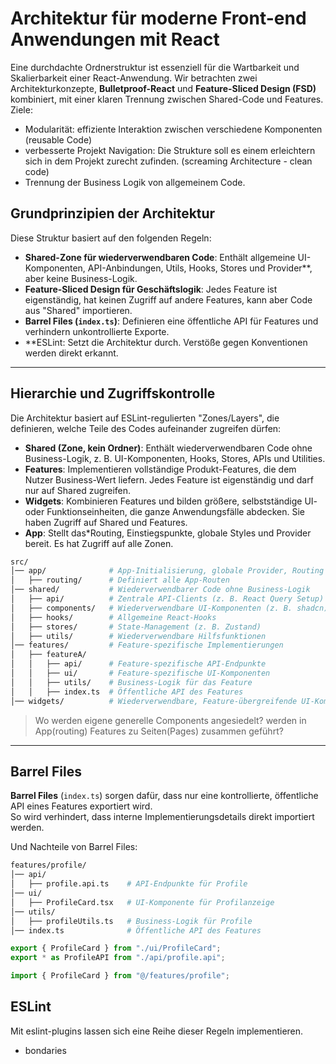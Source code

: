 # **Architektur für moderne Front-end Anwendungen mit React**  

Eine durchdachte Ordnerstruktur ist essenziell für die Wartbarkeit und Skalierbarkeit einer React-Anwendung. Wir betrachten zwei Architekturkonzepte, **Bulletproof-React** und **Feature-Sliced Design (FSD)** kombiniert, mit einer klaren Trennung zwischen Shared-Code und Features.
Ziele:
* Modularität: effiziente Interaktion zwischen verschiedene Komponenten (reusable Code)
* verbesserte Projekt Navigation: Die Strukture soll es einem erleichtern sich in dem Projekt zurecht zufinden. (screaming Architecture - clean code)
* Trennung der Business Logik von allgemeinem Code. 

## **Grundprinzipien der Architektur**  

Diese Struktur basiert auf den folgenden Regeln:  

* **Shared-Zone für wiederverwendbaren Code**: Enthält allgemeine UI-Komponenten, API-Anbindungen, Utils, Hooks, Stores und Provider**, aber keine Business-Logik.  
* **Feature-Sliced Design für Geschäftslogik**: Jedes Feature ist eigenständig, hat keinen Zugriff auf andere Features, kann aber Code aus "Shared" importieren.  
* **Barrel Files (`index.ts`)**: Definieren eine öffentliche API für Features und verhindern unkontrollierte Exporte.  
* **ESLint: Setzt die Architektur durch. Verstöße gegen Konventionen werden direkt erkannt.  

---

## **Hierarchie und Zugriffskontrolle**  

Die Architektur basiert auf ESLint-regulierten "Zones/Layers", die definieren, welche Teile des Codes aufeinander zugreifen dürfen:  

- **Shared (Zone, kein Ordner)**: Enthält wiederverwendbaren Code ohne Business-Logik, z. B. UI-Komponenten, Hooks, Stores, APIs und Utilities.  
- **Features**: Implementieren vollständige Produkt-Features, die dem Nutzer Business-Wert liefern. Jedes Feature ist eigenständig und darf nur auf Shared zugreifen.  
- **Widgets**: Kombinieren Features und bilden größere, selbstständige UI- oder Funktionseinheiten, die ganze Anwendungsfälle abdecken. Sie haben Zugriff auf Shared und Features.  
- **App**: Stellt das*Routing, Einstiegspunkte, globale Styles und Provider bereit. Es hat Zugriff auf alle Zonen.   

```bash
src/
│── app/              # App-Initialisierung, globale Provider, Routing
│   ├── routing/      # Definiert alle App-Routen
│── shared/           # Wiederverwendbarer Code ohne Business-Logik
│   ├── api/          # Zentrale API-Clients (z. B. React Query Setup)
│   ├── components/   # Wiederverwendbare UI-Komponenten (z. B. shadcn)
│   ├── hooks/        # Allgemeine React-Hooks
│   ├── stores/       # State-Management (z. B. Zustand)
│   ├── utils/        # Wiederverwendbare Hilfsfunktionen
│── features/         # Feature-spezifische Implementierungen
│   ├── featureA/     
│   │   ├── api/      # Feature-spezifische API-Endpunkte
│   │   ├── ui/       # Feature-spezifische UI-Komponenten
│   │   ├── utils/    # Business-Logik für das Feature
│   │   ├── index.ts  # Öffentliche API des Features
│── widgets/          # Wiederverwendbare, Feature-übergreifende UI-Komponenten
```

> Wo werden eigene generelle Components angesiedelt?
> werden in App(routing) Features zu Seiten(Pages) zusammen geführt?

---

## **Barrel Files**  

**Barrel Files** (`index.ts`) sorgen dafür, dass nur eine kontrollierte, öffentliche API eines Features exportiert wird.  
So wird verhindert, dass interne Implementierungsdetails direkt importiert werden.

Und Nachteile von Barrel Files: 

```bash
features/profile/
│── api/
│   ├── profile.api.ts    # API-Endpunkte für Profile
│── ui/
│   ├── ProfileCard.tsx   # UI-Komponente für Profilanzeige
│── utils/
│   ├── profileUtils.ts   # Business-Logik für Profile
│── index.ts              # Öffentliche API des Features
```


```ts
export { ProfileCard } from "./ui/ProfileCard";
export * as ProfileAPI from "./api/profile.api";
```

```ts
import { ProfileCard } from "@/features/profile";
```

## ESLint

Mit eslint-plugins lassen sich eine Reihe dieser Regeln implementieren.

- bondaries

